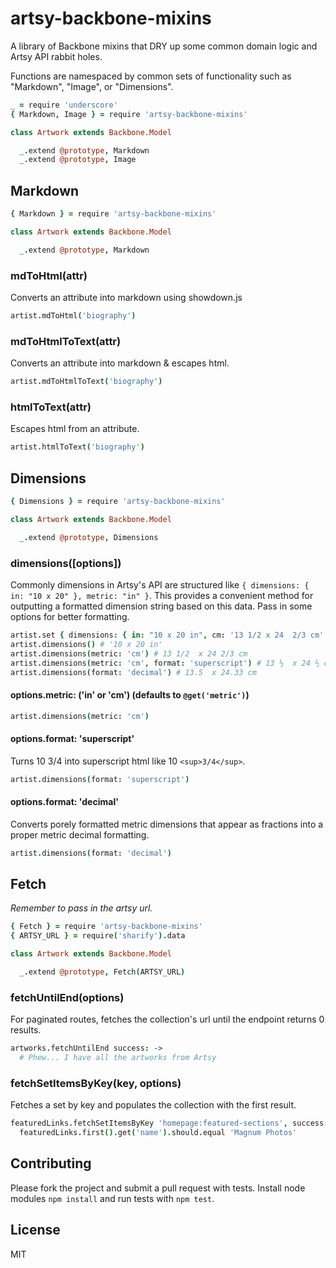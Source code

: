 # artsy-backbone-mixins

A library of Backbone mixins that DRY up some common domain logic and Artsy API rabbit holes.

Functions are namespaced by common sets of functionality such as "Markdown", "Image", or "Dimensions".

````coffeescript
_ = require 'underscore'
{ Markdown, Image } = require 'artsy-backbone-mixins'

class Artwork extends Backbone.Model

  _.extend @prototype, Markdown
  _.extend @prototype, Image
````

## Markdown

````coffeescript
{ Markdown } = require 'artsy-backbone-mixins'

class Artwork extends Backbone.Model

  _.extend @prototype, Markdown

````

### mdToHtml(attr)

Converts an attribute into markdown using showdown.js

````coffeescript
artist.mdToHtml('biography')
````

### mdToHtmlToText(attr)

Converts an attribute into markdown & escapes html.

````coffeescript
artist.mdToHtmlToText('biography')
````

### htmlToText(attr)

Escapes html from an attribute.

````coffeescript
artist.htmlToText('biography')
````

## Dimensions

````coffeescript
{ Dimensions } = require 'artsy-backbone-mixins'

class Artwork extends Backbone.Model

  _.extend @prototype, Dimensions

````

### dimensions([options])

Commonly dimensions in Artsy's API are structured like `{ dimensions: { in: "10 x 20" }, metric: "in" }`. This provides a convenient method for outputting a formatted dimension string based on this data. Pass in some options for better formatting.

````coffeescript
artist.set { dimensions: { in: "10 x 20 in", cm: '13 1/2 x 24  2/3 cm' }, metric: "in" }
artist.dimensions() # '10 x 20 in'
artist.dimensions(metric: 'cm') # 13 1/2  x 24 2/3 cm
artist.dimensions(metric: 'cm', format: 'superscript') # 13 ½  x 24 ⅔ cm
artist.dimensions(format: 'decimal') # 13.5  x 24.33 cm
````

#### options.metric: ('in' or 'cm') (defaults to `@get('metric')`)

````coffeescript
artist.dimensions(metric: 'cm')
````

#### options.format: 'superscript'

Turns 10 3/4 into superscript html like 10 `<sup>3/4</sup>`.

````coffeescript
artist.dimensions(format: 'superscript')
````

#### options.format: 'decimal'

Converts porely formatted metric dimensions that appear as fractions into a proper metric decimal formatting.

````coffeescript
artist.dimensions(format: 'decimal')
````

## Fetch

_Remember to pass in the artsy url._

````coffeescript
{ Fetch } = require 'artsy-backbone-mixins'
{ ARTSY_URL } = require('sharify').data

class Artwork extends Backbone.Model

  _.extend @prototype, Fetch(ARTSY_URL)

````

### fetchUntilEnd(options)

For paginated routes, fetches the collection's url until the endpoint returns 0 results.

````coffeescript
artworks.fetchUntilEnd success: ->
  # Phew... I have all the artworks from Artsy
````

### fetchSetItemsByKey(key, options)

Fetches a set by key and populates the collection with the first result.

````coffeescript
featuredLinks.fetchSetItemsByKey 'homepage:featured-sections', success: ->
  featuredLinks.first().get('name').should.equal 'Magnum Photos'
````

## Contributing

Please fork the project and submit a pull request with tests. Install node modules `npm install` and run tests with `npm test`.

## License

MIT
